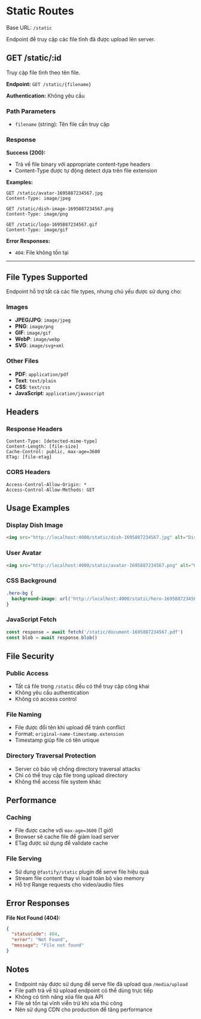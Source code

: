 # Static Routes

Base URL: `/static`

Endpoint để truy cập các file tĩnh đã được upload lên server.

## GET /static/:id

Truy cập file tĩnh theo tên file.

**Endpoint:** `GET /static/{filename}`

**Authentication:** Không yêu cầu

### Path Parameters

- `filename` (string): Tên file cần truy cập

### Response

**Success (200):**

- Trả về file binary với appropriate content-type headers
- Content-Type được tự động detect dựa trên file extension

**Examples:**

```http
GET /static/avatar-1695887234567.jpg
Content-Type: image/jpeg

GET /static/dish-image-1695887234567.png
Content-Type: image/png

GET /static/logo-1695887234567.gif
Content-Type: image/gif
```

**Error Responses:**

- `404`: File không tồn tại

---

## File Types Supported

Endpoint hỗ trợ tất cả các file types, nhưng chủ yếu được sử dụng cho:

### Images

- **JPEG/JPG**: `image/jpeg`
- **PNG**: `image/png`
- **GIF**: `image/gif`
- **WebP**: `image/webp`
- **SVG**: `image/svg+xml`

### Other Files

- **PDF**: `application/pdf`
- **Text**: `text/plain`
- **CSS**: `text/css`
- **JavaScript**: `application/javascript`

## Headers

### Response Headers

```http
Content-Type: [detected-mime-type]
Content-Length: [file-size]
Cache-Control: public, max-age=3600
ETag: [file-etag]
```

### CORS Headers

```http
Access-Control-Allow-Origin: *
Access-Control-Allow-Methods: GET
```

## Usage Examples

### Display Dish Image

```html
<img src="http://localhost:4000/static/dish-1695887234567.jpg" alt="Dish Image" />
```

### User Avatar

```html
<img src="http://localhost:4000/static/avatar-1695887234567.png" alt="User Avatar" />
```

### CSS Background

```css
.hero-bg {
  background-image: url('http://localhost:4000/static/hero-1695887234567.jpg');
}
```

### JavaScript Fetch

```javascript
const response = await fetch('/static/document-1695887234567.pdf')
const blob = await response.blob()
```

## File Security

### Public Access

- Tất cả file trong `/static` đều có thể truy cập công khai
- Không yêu cầu authentication
- Không có access control

### File Naming

- File được đổi tên khi upload để tránh conflict
- Format: `original-name-timestamp.extension`
- Timestamp giúp file có tên unique

### Directory Traversal Protection

- Server có bảo vệ chống directory traversal attacks
- Chỉ có thể truy cập file trong upload directory
- Không thể access file system khác

## Performance

### Caching

- File được cache với `max-age=3600` (1 giờ)
- Browser sẽ cache file để giảm load server
- ETag được sử dụng để validate cache

### File Serving

- Sử dụng `@fastify/static` plugin để serve file hiệu quả
- Stream file content thay vì load toàn bộ vào memory
- Hỗ trợ Range requests cho video/audio files

## Error Responses

**File Not Found (404):**

```json
{
  "statusCode": 404,
  "error": "Not Found",
  "message": "File not found"
}
```

## Notes

- Endpoint này được sử dụng để serve file đã upload qua `/media/upload`
- File path trả về từ upload endpoint có thể dùng trực tiếp
- Không có tính năng xóa file qua API
- File sẽ tồn tại vĩnh viễn trừ khi xóa thủ công
- Nên sử dụng CDN cho production để tăng performance
